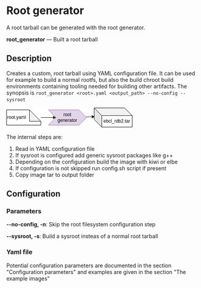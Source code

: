 # Root generator

A root tarball can be generated with the root generator.

**root_generator** — Built a root tarball

## Description

Creates a custom, root tarball using YAML configuration file. It can be used for example to build a normal rootfs, but also the build chroot build environments containing tooling needed for building other artifacts. The synopsis is `root_generator <root>.yaml <output_path> --no-config --sysroot`

![BuildTools](../assets/root_generator.drawio.png)

The internal steps are:

 1. Read in YAML configuration file
 2. If sysroot is configured add generic sysroot packages like g++
 3. Depending on the configuration build the image with kiwi or elbe
 4. If configuration is not skipped run config.sh script if present
 5. Copy image tar to output folder

## Configuration

### Parameters

**--no-config, -n**: Skip the root filesystem configuration step

**--sysroot, -s**: Build a sysroot insteas of a normal root tarball

### Yaml file

Potential configuration parameters are documented in the section "Configuration parameters" and examples are given in the section "The example images"
